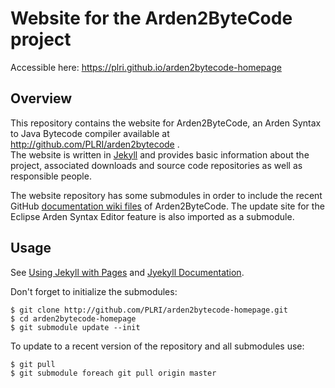 Website for the Arden2ByteCode project
======================================
Accessible here: <https://plri.github.io/arden2bytecode-homepage>

Overview
--------
This repository contains the website for Arden2ByteCode, an Arden Syntax to Java Bytecode compiler available at <http://github.com/PLRI/arden2bytecode> .   
The website is written in [Jekyll](https://github.com/jekyll/jekyll) and provides basic information about the project, associated downloads and source code repositories as well as responsible people.

The website repository has some submodules in order to include the recent GitHub [documentation wiki files](https://github.com/PLRI/arden2bytecode/wiki) of Arden2ByteCode.
The update site for the Eclipse Arden Syntax Editor feature is also imported as a submodule.

Usage
---------------
See [Using Jekyll with Pages](https://help.github.com/articles/using-jekyll-with-pages/#keeping-jekyll-up-to-date) and [Jyekyll Documentation](https://jekyllrb.com/docs/home/).

Don't forget to initialize the submodules:

    $ git clone http://github.com/PLRI/arden2bytecode-homepage.git
    $ cd arden2bytecode-homepage
    $ git submodule update --init

To update to a recent version of the repository and
all submodules use:

    $ git pull
    $ git submodule foreach git pull origin master
